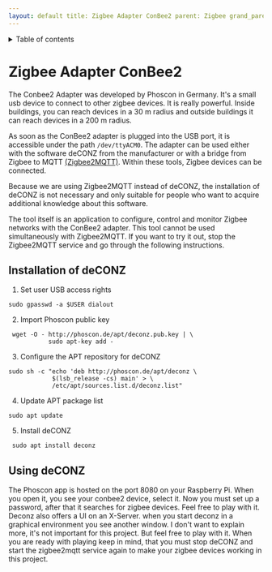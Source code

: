 ```yaml
---
layout: default title: Zigbee Adapter ConBee2 parent: Zigbee grand_parent: Knowledge
---
```


<details close markdown="block">
  <summary>
    Table of contents
  </summary>
  {: .text-delta }
1. TOC
{:toc}
</details>

# Zigbee Adapter ConBee2

The Conbee2 Adapter was developed by Phoscon in Germany. It's a small usb device to connect to other zigbee devices. It
is really powerful. Inside buildings, you can reach devices in a 30 m radius and outside buildings it can reach devices
in a 200 m radius.

As soon as the ConBee2 adapter is plugged into the USB port, it is accessible under the path `/dev/ttyACM0`. The adapter
can be used either with the software deCONZ from the manufacturer or with a bridge from Zigbee to
MQTT [(Zigbee2MQTT)](/pages/knowledge/zigbee/zigbee2mqtt). Within these tools, Zigbee devices can be connected.

Because we are using Zigbee2MQTT instead of deCONZ, the installation of deCONZ is not necessary and only suitable for
people who want to acquire additional knowledge about this software.

The tool itself is an application to configure, control and monitor Zigbee networks with the ConBee2 adapter. This tool
cannot be used simultaneously with Zigbee2MQTT. If you want to try it out, stop the Zigbee2MQTT service and go through
the following instructions.

## Installation of deCONZ

1. Set user USB access rights

```
sudo gpasswd -a $USER dialout
```

2. Import Phoscon public key

```
 wget -O - http://phoscon.de/apt/deconz.pub.key | \
           sudo apt-key add -
```

3. Configure the APT repository for deCONZ

```
sudo sh -c "echo 'deb http://phoscon.de/apt/deconz \
            $(lsb_release -cs) main' > \
            /etc/apt/sources.list.d/deconz.list"
```

4. Update APT package list

```
sudo apt update
```

5. Install deCONZ

```
 sudo apt install deconz
```

## Using deCONZ

The Phoscon app is hosted on the port 8080 on your Raspberry Pi. When you open it, you see your conbee2 device, select
it. Now you must set up a password, after that it searches for zigbee devices. Feel free to play with it. Deconz also
offers a UI on an X-Server. when you start deconz in a graphical environment you see another window. I don't want to
explain more, it's not important for this project. But feel free to play with it. When you are ready with playing keep
in mind, that you must stop deCONZ and start the zigbee2mqtt service again to make your zigbee devices working in this
project.



